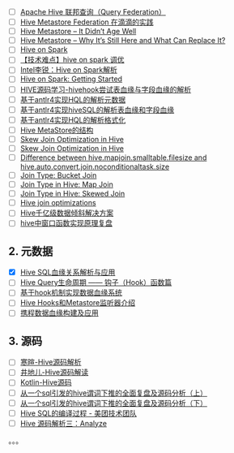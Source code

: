 - [ ] [Apache Hive 联邦查询（Query Federation）](https://www.iteblog.com/archives/2524.html)
- [ ] [Hive Metastore Federation 在滴滴的实践](https://www.infoq.cn/article/omojfm0tmidpshhtte8m)
- [ ] [Hive Metastore – It Didn’t Age Well](https://lakefs.io/hive-metastore-it-didnt-age-well/)
- [ ] [Hive Metastore – Why It’s Still Here and What Can Replace It?](https://lakefs.io/hive-metastore-why-its-still-here-and-what-can-replace-it/)
- [ ] [Hive on Spark](https://cwiki.apache.org/confluence/display/Hive/Hive+on+Spark)
- [ ] [【技术难点】hive on spark 调优](https://mp.weixin.qq.com/s/GMk-KPCaKSe8Mj3BrFxs7A)
- [ ] [Intel李锐：Hive on Spark解析](https://mp.weixin.qq.com/s/sPMLkbLKG_KQo_DRoPcjvg)
- [ ] [Hive on Spark: Getting Started](https://cwiki.apache.org/confluence/display/Hive/Hive+on+Spark%3A+Getting+Started)
- [ ] [HIVE源码学习-hivehook尝试表血缘与字段血缘的解析](http://ganjiacheng.cn/article/2020/article_16_HIVE%E6%BA%90%E7%A0%81%E5%AD%A6%E4%B9%A0-hivehook%E5%B0%9D%E8%AF%95%E8%A1%80%E7%BC%98%E8%A7%A3%E6%9E%90/)
- [ ] [基于antlr4实现HQL的解析元数据](http://ganjiacheng.cn/article/2020/article_6_%E5%9F%BA%E4%BA%8Eantlr4%E5%AE%9E%E7%8E%B0HQL%E7%9A%84%E8%A7%A3%E6%9E%90-%E5%85%83%E6%95%B0%E6%8D%AE/)
- [ ] [基于antlr4实现hiveSQL的解析表血缘和字段血缘](http://ganjiacheng.cn/article/2020/article_14_%E5%9F%BA%E4%BA%8Eantlr4%E5%AE%9E%E7%8E%B0HQL%E7%9A%84%E8%A7%A3%E6%9E%90-%E8%A1%A8%E8%A1%80%E7%BC%98%E5%92%8C%E5%AD%97%E6%AE%B5%E8%A1%80%E7%BC%98/)
- [ ] [基于antlr4实现HQL的解析格式化](http://ganjiacheng.cn/article/2020/article_12_%E5%9F%BA%E4%BA%8Eantlr4%E5%AE%9E%E7%8E%B0HQL%E7%9A%84%E8%A7%A3%E6%9E%90-%E6%A0%BC%E5%BC%8F%E5%8C%96/)
- [ ] [Hive MetaStore的结构](https://www.jianshu.com/p/420ddb3bde7f)
- [ ] [Skew Join Optimization in Hive](https://medium.com/expedia-group-tech/skew-join-optimization-in-hive-b66a1f4cc6ba)
- [ ] [Skew Join Optimization in Hive
](https://letsexplorehadoop.blogspot.com/2016/06/skew-join-optimization-in-hive.html?m=1)
- [ ] [Difference between hive.mapjoin.smalltable.filesize and hive.auto.convert.join.noconditionaltask.size](http://www.openkb.info/2016/01/difference-between-hivemapjoinsmalltabl.html)
- [ ] [Join Type: Bucket Join](https://weidongzhou.wordpress.com/2017/06/09/join-type-bucket-join/)
- [ ] [Join Type in Hive: Map Join](https://weidongzhou.wordpress.com/2017/06/07/join-type-in-hive-map-join/)
- [ ] [Join Type in Hive: Skewed Join](https://weidongzhou.wordpress.com/2017/06/08/join-type-in-hive-skewed-join/)
- [ ] [Hive join optimizations](https://www.slideshare.net/SzehonHo/hive-join-optimizations-mr-and-spark-53265877)
- [ ] [Hive千亿级数据倾斜解决方案](https://mp.weixin.qq.com/s/BlCJBZwFzr9_VU4vj3TUIg)
- [ ] [hive中窗口函数实现原理复盘](https://mp.weixin.qq.com/s/2rbeloa1VyDhrE18EAtUtw)

## 2. 元数据

- [x] [Hive SQL血缘关系解析与应用](https://mp.weixin.qq.com/s/65iKzNfG-x5R13vZ2hI71Q)
- [ ] [Hive Query生命周期 —— 钩子（Hook）函数篇](https://mp.weixin.qq.com/s/2DadPHe27yrCcnCc2S8oqw)
- [ ] [基于hook机制实现数据血缘系统](https://mp.weixin.qq.com/s/LG2ZWZkV3sFA8sYPcAtEfA)
- [ ] [Hive Hooks和Metastore监听器介绍](https://mp.weixin.qq.com/s/VVBWK_5bVVL8IfqW9EmK7w)
- [ ] [携程数据血缘构建及应用](https://mp.weixin.qq.com/s/LGK3YPZCe6oPTf48QaAIqA)

## 3. 源码

- [ ] [寒暄-Hive源码解析](https://blog.csdn.net/qq_41106844/category_10170718.html)
- [ ] [井地儿-Hive源码解读](https://www.jianshu.com/nb/35911917)
- [ ] [Kotlin-Hive源码](https://www.cnblogs.com/wuxiaolong4/category/1553297.html)
- [ ] [从一个sql引发的hive谓词下推的全面复盘及源码分析（上）](https://mp.weixin.qq.com/s/ZwoAjkMlvAOoOI8Z-QNFsQ)
- [ ] [从一个sql引发的hive谓词下推的全面复盘及源码分析（下）](https://mp.weixin.qq.com/s/IW8dB-zRhCpN7OjFID2oNQ)
- [ ] [Hive SQL的编译过程 - 美团技术团队](https://tech.meituan.com/2014/02/12/hive-sql-to-mapreduce.html)
- [ ] [Hive 源码解析三：Analyze](https://blog.csdn.net/qq_41858402/article/details/123545805)

。。。
